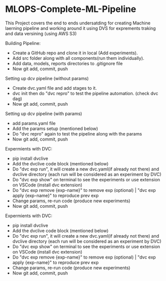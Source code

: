 # MLOPS-Complete-ML-Pipeline
This Project covers the end to ends undersatding for creating Machine laerning pipeline and working around it using DVS for exprements traking and data versining (using AWS S3)

Building Pipeline:
- Create a GitHub repo and clone it in local (Add experiments).
- Add src folder along with all components(run them individually).
- Add data, models, reports directories to .gitignore file
- Now git add, commit, push

Setting up dcv pipeline (without params)
- Create dvc.yaml file and add stages to it.
- dvc init then do "dvc repro" to test the pipeline automation. (check dvc dag)
- Now git add, commit, push

Setting up dcv pipeline (with params)
- add params.yaml file
- Add the params setup (mentioned below)
- Do "dvc repro" again to test the pipeline along with the params
- Now git add, commit, push

Expermients with DVC:
- pip install dvclive
- Add the dvclive code block (mentioned below)
- Do "dvc exp run", it will create a new dvc.yaml(if already not there) and dvclive directory (each run will be considered as an experiment by DVC)
- Do "dvc exp show" on terminal to see the experiments or use extension on VSCode (install dvc extension)
- Do "dvc exp remove {exp-name}" to remove exp (optional) | "dvc exp apply {exp-name}" to reproduce prev exp
- Change params, re-run code (produce new experiments)
- Now git add, commit, push

Expermients with DVC:
- pip install dvclive
- Add the dvclive code block (mentioned below)
- Do "dvc exp run", it will create a new dvc.yaml(if already not there) and dvclive directory (each run will be considered as an experiment by DVC)
- Do "dvc exp show" on terminal to see the experiments or use extension on VSCode (install dvc extension)
- Do "dvc exp remove {exp-name}" to remove exp (optional) | "dvc exp apply {exp-name}" to reproduce prev exp
- Change params, re-run code (produce new experiments)
- Now git add, commit, push
